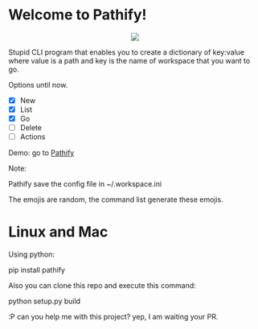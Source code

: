 # Welcome to Pathify!


<p align="center">
  <img src="https://user-images.githubusercontent.com/18132652/91076486-96f7b180-e60d-11ea-9817-30a2c242a608.png">
</p>
Stupid CLI program that enables you to create a dictionary of key:value where value is a path and key 
is the name of workspace that you want to  go. 

Options until now.

 - [x] New
 - [x] List 
 - [x] Go 
 - [ ] Delete
 - [ ] Actions

Demo:
go to [Pathify](https://asciinema.org/a/EcdNVoCuEytmjNKAXfH5cRgyx)

Note:

Pathify save the config file in   ~/.workspace.ini 

The emojis are random, the command list generate these emojis.

# Linux and Mac
Using python:

pip install pathify

Also you can clone this repo and execute this command:

python setup.py build

:P can you help me with this project? yep, I am waiting  your PR. 


